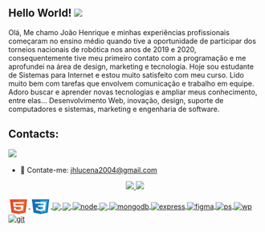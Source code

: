 ## Hello World!  <img src="https://raw.githubusercontent.com/iampavangandhi/iampavangandhi/master/gifs/Hi.gif" width="30px">

Olá, Me chamo João Henrique e minhas experiências profissionais começaram no ensino médio quando tive a oportunidade de participar dos torneios nacionais de robótica nos anos de 2019 e 2020, consequentemente tive meu primeiro contato com a programação e me aprofundei na área de design, marketing e tecnologia. Hoje sou estudante de Sistemas para Internet e estou muito satisfeito com meu curso. Lido muito bem com tarefas que envolvem comunicação e trabalho em equipe. Adoro buscar e aprender novas tecnologias e ampliar meus conhecimento, entre elas... Desenvolvimento Web, inovação, design, suporte de computadores e sistemas, marketing e engenharia de software. 

## Contacts: 
<a href='https://www.linkedin.com/in/joão-henrique-m-de-lucena-1a834b207/'><img src='https://img.shields.io/badge/LinkedIn-0077B5?style=for-the-badge&logo=linkedin&logoColor=white' /></a>
- 💬 Contate-me: jhlucena2004@gmail.com

<center>  <div> 
    <a href="https://github.com/jaohenriqu3">
        <img height="180em" src="https://github-readme-stats.vercel.app/api?username=jaohenriqu3&show_icons=true&theme=dracula&include_all_commits=true&count_private=true"/>
        <img height="180em" src="https://github-readme-stats.vercel.app/api/top-langs/?username=jaohenriqu3&layout=compact&langs_count=7&theme=dracula"/>
    </div> </center> 

 <div style="display: inline_block"> <br> 
  <img align="center" alt="joao-HTML" height="30" width="40" src="https://raw.githubusercontent.com/devicons/devicon/master/icons/html5/html5-original.svg">
  <img align="center" alt="joao-CSS" height="30" width="40" src="https://raw.githubusercontent.com/devicons/devicon/master/icons/css3/css3-original.svg">
  <img  align="center" alt"javascript "height= "30"  width= "40" src="https://cdn.jsdelivr.net/gh/devicons/devicon/icons/javascript/javascript-original.svg" />
  <img  align="center" alt"typescript "height= "30"  width= "40" src="https://cdn.jsdelivr.net/gh/devicons/devicon/icons/typescript/typescript-original.svg" />
  <img align="center" height= "30"  width= "40" src="https://cdn.jsdelivr.net/gh/devicons/devicon/icons/nodejs/nodejs-original.svg" alt="node" />
  <img  align="center" alt"react "height= "30"  width= "40" src="https://cdn.jsdelivr.net/gh/devicons/devicon/icons/react/react-original.svg" />
  <img align="center" height= "30"  width= "40" src="https://cdn.jsdelivr.net/gh/devicons/devicon/icons/mongodb/mongodb-original.svg" alt="mongodb" /> 
  <img align="center" height= "30"  width= "40" src="https://cdn.jsdelivr.net/gh/devicons/devicon/icons/express/express-original.svg" alt="express" />
  <img align="center"height= "30"  width= "40" src="https://cdn.jsdelivr.net/gh/devicons/devicon/icons/figma/figma-original.svg" alt="figma">  
  <img align="center" height= "30"  width= "40" src="https://cdn.jsdelivr.net/gh/devicons/devicon/icons/photoshop/photoshop-plain.svg" alt="ps"> 
  <img align="center" height= "30"  width= "40"src="https://cdn.jsdelivr.net/gh/devicons/devicon/icons/wordpress/wordpress-plain.svg" alt="wp"/>
  <img align="center" height= "30"  width= "40" src="https://cdn.jsdelivr.net/gh/devicons/devicon/icons/git/git-original.svg" alt="git" />   
</div>  
    


